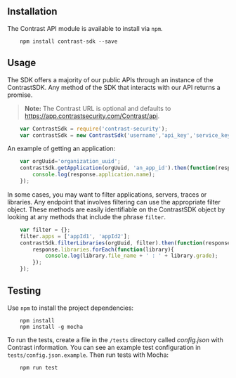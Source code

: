 <!--
title: "JavaScript SDK"
description: "Install and use JavaScript SDK"
tags: "javascript sdk installation develop"
-->

## Installation
The Contrast API module is available to install via `npm`.
```commandline
    npm install contrast-sdk --save
```

## Usage
The SDK offers a majority of our public APIs through an instance of the ContrastSDK. Any method of the SDK that interacts with our API returns a promise.

> **Note:** The Contrast URL is optional and defaults to https://app.contrastsecurity.com/Contrast/api.

```javascript
    var ContrastSdk = require('contrast-security');    
    var contrastSdk = new ContrastSdk('username','api_key','service_key','teamserver_url');
```

An example of getting an application:
```javascript
    var orgUuid='organization_uuid';
    contrastSdk.getApplication(orgUuid, 'an_app_id').then(function(response){
        console.log(response.application.name);
    });
```

In some cases, you may want to filter applications, servers, traces or libraries. Any endpoint that involves filtering can use the appropriate filter object. These methods are easily identifiable on the ContrastSDK object by looking at any methods that include the phrase `filter`.

```javascript
    var filter = {};
    filter.apps = ['appId1', 'appId2'];
    contrastSdk.filterLibraries(orgUuid, filter).then(function(response){
        response.libraries.forEach(function(library){
            console.log(library.file_name + ' : ' + library.grade);
        });
    });
```

## Testing 
Use `npm` to install the project dependencies:

```commandline
    npm install
    npm install -g mocha
```

To run the tests, create a file in the `/tests` directory called *config.json* with Contrast information. You can see an example test configuration in `tests/config.json.example`. Then run tests with Mocha:

```commandline
    npm run test
```
